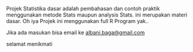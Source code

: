 Projek Statistika dasar adalah pembahasan dan contoh praktik menggunakan metode Stats maupun analysis Stats. ini merupakan materi dasar.
Oh iya Projek ini menggunakan full R Program yak.. 

Jika ada masukan bisa email ke albani.baga@gmail.com

selamat menikmati
